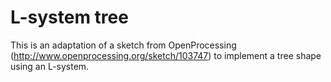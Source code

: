 # L-system tree

This is an adaptation of a sketch from OpenProcessing (http://www.openprocessing.org/sketch/103747) to implement a tree shape using an L-system.